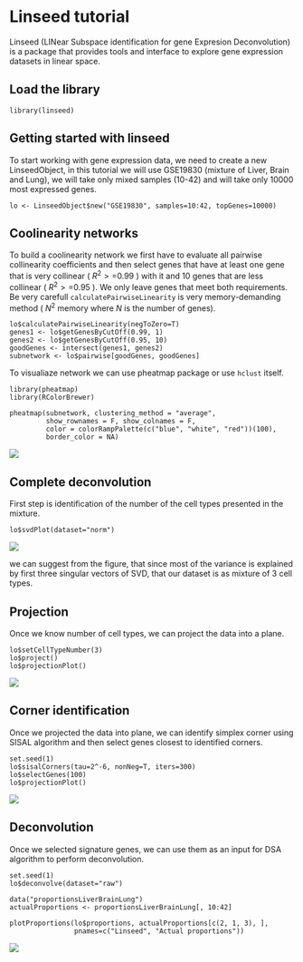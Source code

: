 Linseed tutorial
================

Linseed (LINear Subspace identification for gene Expresion
Deconvolution) is a package that provides tools and interface to explore
gene expression datasets in linear space.

Load the library
----------------

    library(linseed)

Getting started with linseed
----------------------------

To start working with gene expression data, we need to create a new
LinseedObject, in this tutorial we will use GSE19830 (mixture of Liver,
Brain and Lung), we will take only mixed samples (10-42) and will take
only 10000 most expressed genes.

    lo <- LinseedObject$new("GSE19830", samples=10:42, topGenes=10000)

Coolinearity networks
---------------------

To build a coolinearity network we first have to evaluate all pairwise
collinearity coefficients and then select genes that have at least one
gene that is very collinear ( *R*<sup>2</sup> &gt; =0.99 ) with it and
10 genes that are less collinear ( *R*<sup>2</sup> &gt; =0.95 ). We only
leave genes that meet both requirements. Be very carefull
`calculatePairwiseLinearity` is very memory-demanding method (
*N*<sup>2</sup> memory where *N* is the number of genes).

    lo$calculatePairwiseLinearity(negToZero=T)
    genes1 <- lo$getGenesByCutOff(0.99, 1)
    genes2 <- lo$getGenesByCutOff(0.95, 10)
    goodGenes <- intersect(genes1, genes2)
    subnetwork <- lo$pairwise[goodGenes, goodGenes]

To visualiaze network we can use pheatmap package or use `hclust`
itself.

    library(pheatmap)
    library(RColorBrewer)

    pheatmap(subnetwork, clustering_method = "average",
             show_rownames = F, show_colnames = F, 
             color = colorRampPalette(c("blue", "white", "red"))(100),
             border_color = NA)

![](https://www.dropbox.com/s/bn9dku52angl6al/visi-1.png?raw=1)

Complete deconvolution
----------------------

First step is identification of the number of the cell types presented
in the mixture.

    lo$svdPlot(dataset="norm")

![](https://www.dropbox.com/s/82xs3vaacb0czi9/unnamed-chunk-3-1.png?raw=1)

we can suggest from the figure, that since most of the variance is
explained by first three singular vectors of SVD, that our dataset is as
mixture of 3 cell types.

Projection
----------

Once we know number of cell types, we can project the data into a plane.

    lo$setCellTypeNumber(3)
    lo$project()
    lo$projectionPlot()

![](https://www.dropbox.com/s/gma4krs0y4vfmop/unnamed-chunk-4-1.png?raw=1)

Corner identification
---------------------

Once we projected the data into plane, we can identify simplex corner
using SISAL algorithm and then select genes closest to identified
corners.

    set.seed(1)
    lo$sisalCorners(tau=2^-6, nonNeg=T, iters=300)
    lo$selectGenes(100)
    lo$projectionPlot()

![](/https://www.dropbox.com/s/w8vql525f3c42td/unnamed-chunk-5-1.png?raw=1)

Deconvolution
-------------

Once we selected signature genes, we can use them as an input for DSA
algorithm to perform deconvolution.

    set.seed(1)
    lo$deconvolve(dataset="raw")

    data("proportionsLiverBrainLung")
    actualProportions <- proportionsLiverBrainLung[, 10:42]

    plotProportions(lo$proportions, actualProportions[c(2, 1, 3), ],
                    pnames=c("Linseed", "Actual proportions"))

![](https://www.dropbox.com/s/wz2bcp3ycgu77mr/unnamed-chunk-6-1.png?raw=1)
